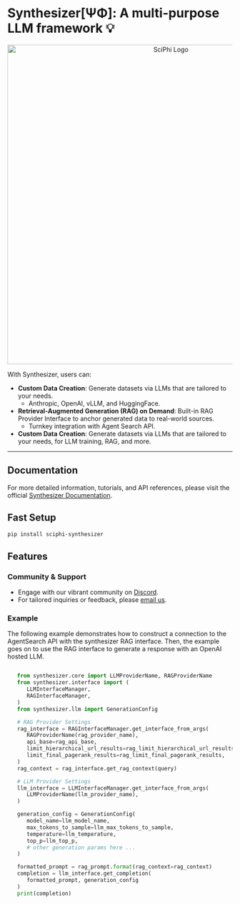 # Synthesizer[ΨΦ]: A multi-purpose LLM framework 💡

<p align="center">
<img width="716" alt="SciPhi Logo" src="https://github.com/emrgnt-cmplxty/sciphi/assets/68796651/195367d8-54fd-4281-ace0-87ea8523f982">
</p>

With Synthesizer, users can:

- **Custom Data Creation**: Generate datasets via LLMs that are tailored to your needs.
   - Anthropic, OpenAI, vLLM, and HuggingFace.
- **Retrieval-Augmented Generation (RAG) on Demand**: Built-in RAG Provider Interface to anchor generated data to real-world sources. 
   - Turnkey integration with Agent Search API. 
- **Custom Data Creation**: Generate datasets via LLMs that are tailored to your needs, for LLM training, RAG, and more.

---

## Documentation

For more detailed information, tutorials, and API references, please visit the official [Synthesizer Documentation](https://sciphi.readthedocs.io/en/latest/).

## Fast Setup

```bash
pip install sciphi-synthesizer
```
## Features

### Community & Support

- Engage with our vibrant community on [Discord](https://discord.gg/j9GxfbxqAe).
- For tailored inquiries or feedback, please [email us](mailto:owen@sciphi.ai).


### Example

The following example demonstrates how to construct a connection to the AgentSearch API with the synthesizer RAG interface. Then, the example goes on to use the RAG interface to generate a response with an OpenAI hosted LLM.

```python

   from synthesizer.core import LLMProviderName, RAGProviderName
   from synthesizer.interface import (
      LLMInterfaceManager,
      RAGInterfaceManager,
   )
   from synthesizer.llm import GenerationConfig

   # RAG Provider Settings
   rag_interface = RAGInterfaceManager.get_interface_from_args(
      RAGProviderName(rag_provider_name),
      api_base=rag_api_base,
      limit_hierarchical_url_results=rag_limit_hierarchical_url_results,
      limit_final_pagerank_results=rag_limit_final_pagerank_results,
   )
   rag_context = rag_interface.get_rag_context(query)

   # LLM Provider Settings
   llm_interface = LLMInterfaceManager.get_interface_from_args(
      LLMProviderName(llm_provider_name),
   )

   generation_config = GenerationConfig(
      model_name=llm_model_name,
      max_tokens_to_sample=llm_max_tokens_to_sample,
      temperature=llm_temperature,
      top_p=llm_top_p,
      # other generation params here ...
   )

   formatted_prompt = rag_prompt.format(rag_context=rag_context)
   completion = llm_interface.get_completion(
      formatted_prompt, generation_config
   )
   print(completion)
```
